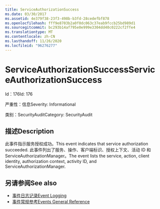 ```yaml
---
title: ServiceAuthorizationSuccess
ms.date: 03/30/2017
ms.assetid: 4e379f38-23f3-498b-b3fd-28cedefbf878
ms.openlocfilehash: fff9e8703b2a0f0dc063c37eab9fccb25bd989d1
ms.sourcegitcommit: bc293b14af795e0e999e3304dd40c0222cf2ffe4
ms.translationtype: MT
ms.contentlocale: zh-CN
ms.lasthandoff: 11/26/2020
ms.locfileid: "96276277"
---
```

# <a name="serviceauthorizationsuccess"></a><span data-ttu-id="7847b-102">ServiceAuthorizationSuccess</span><span class="sxs-lookup"><span data-stu-id="7847b-102">ServiceAuthorizationSuccess</span></span>

<span data-ttu-id="7847b-103">Id：176</span><span class="sxs-lookup"><span data-stu-id="7847b-103">Id: 176</span></span>  
  
 <span data-ttu-id="7847b-104">严重性：信息</span><span class="sxs-lookup"><span data-stu-id="7847b-104">Severity: Informational</span></span>  
  
 <span data-ttu-id="7847b-105">类别：SecurityAudit</span><span class="sxs-lookup"><span data-stu-id="7847b-105">Category: SecurityAudit</span></span>  
  
## <a name="description"></a><span data-ttu-id="7847b-106">描述</span><span class="sxs-lookup"><span data-stu-id="7847b-106">Description</span></span>  

 <span data-ttu-id="7847b-107">此事件指示服务授权成功。</span><span class="sxs-lookup"><span data-stu-id="7847b-107">This event indicates that service authorization succeeded.</span></span> <span data-ttu-id="7847b-108">此事件列出了服务、操作、客户端标识、授权上下文、活动 ID 和 ServiceAuthorizationManager。</span><span class="sxs-lookup"><span data-stu-id="7847b-108">The event lists the service, action, client identity, authorization context, activity ID, and ServiceAuthorizationManager.</span></span>  
  
## <a name="see-also"></a><span data-ttu-id="7847b-109">另请参阅</span><span class="sxs-lookup"><span data-stu-id="7847b-109">See also</span></span>

- [<span data-ttu-id="7847b-110">事件日志记录</span><span class="sxs-lookup"><span data-stu-id="7847b-110">Event Logging</span></span>](index.md)
- [<span data-ttu-id="7847b-111">事件常规参考</span><span class="sxs-lookup"><span data-stu-id="7847b-111">Events General Reference</span></span>](events-general-reference.md)
